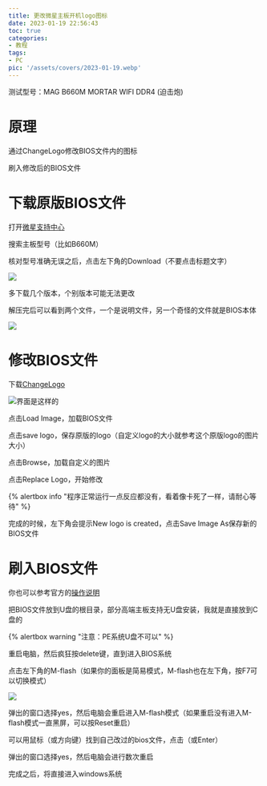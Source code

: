 ```yaml
---
title: 更改微星主板开机logo图标
date: 2023-01-19 22:56:43
toc: true
categories:
- 教程
tags: 
- PC
pic: '/assets/covers/2023-01-19.webp'
---
```


测试型号：MAG B660M MORTAR WIFI DDR4 (迫击炮)

# 原理

通过ChangeLogo修改BIOS文件内的图标

刷入修改后的BIOS文件

# 下载原版BIOS文件

打开[微星支持中心](https://cn.msi.com/support/download)

搜索主板型号（比如B660M）

核对型号准确无误之后，点击左下角的Download（不要点击标题文字）

![](/assets/posts/2023-01-19/1.png)

多下载几个版本，个别版本可能无法更改

解压完后可以看到两个文件，一个是说明文件，另一个奇怪的文件就是BIOS本体

![](/assets/posts/2023-01-19/2.png)

# 修改BIOS文件

下载[ChangeLogo](https://pan.baidu.com/s/16FtyhzEaRfBggW-O0Kvy9A?pwd=cdft)

![界面是这样的](/assets/posts/2023-01-19/1675078328896.png)  

点击Load Image，加载BIOS文件

点击save logo，保存原版的logo（自定义logo的大小就参考这个原版logo的图片大小）

点击Browse，加载自定义的图片

点击Replace Logo，开始修改

{% alertbox info "程序正常运行一点反应都没有，看着像卡死了一样，请耐心等待" %}

完成的时候，左下角会提示New logo is created，点击Save Image As保存新的BIOS文件

# 刷入BIOS文件

你也可以参考官方的[操作说明](http://event.msi.com/mb/mb_bios_cn.pdf)

把BIOS文件放到U盘的根目录，部分高端主板支持无U盘安装，我就是直接放到C盘的

{% alertbox warning "注意：PE系统U盘不可以" %}

重启电脑，然后疯狂按delete键，直到进入BIOS系统

点击左下角的M-flash（如果你的面板是简易模式，M-flash也在左下角，按F7可以切换模式）

![](/assets/posts/2023-01-19/1675079885320.png)  

弹出的窗口选择yes，然后电脑会重启进入M-flash模式（如果重启没有进入M-flash模式一直黑屏，可以按Reset重启）

可以用鼠标（或方向键）找到自己改过的bios文件，点击（或Enter）

弹出的窗口选择yes，然后电脑会进行数次重启

完成之后，将直接进入windows系统